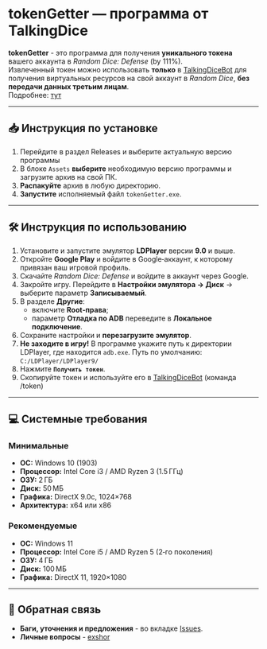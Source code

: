 # tokenGetter — программа от TalkingDice

**tokenGetter** - это программа для получения **уникального токена** вашего аккаунта в *Random Dice: Defense* (by 111%).  
Извлеченный токен можно использовать **только** в [TalkingDiceBot](https://t.me/TalkingDiceBot) для получения виртуальных ресурсов на свой аккаунт в *Random Dice*, **без передачи данных третьим лицам**.  
Подробнее: [тут](https://t.me/TalkingDiceBot)

---

## 📥 Инструкция по установке
1. Перейдите в раздел Releases и выберите актуальную версию программы
2. В блоке `Assets` **выберите** необходимую версию программы и загрузите архив на свой ПК.
3. **Распакуйте** архив в любую директорию.
4. **Запустите** исполняемый файл `tokenGetter.exe`.

---

## 🛠 Инструкция по использованию
1. Установите и запустите эмулятор **LDPlayer** версии **9.0** и выше.
2. Откройте **Google Play** и войдите в Google‑аккаунт, к которому привязан ваш игровой профиль.
3. Скачайте *Random Dice: Defense* и войдите в аккаунт через Google.
4. Закройте игру. Перейдите в **Настройки эмулятора → Диск** → выберите параметр **Записываемый**.
5. В разделе **Другие**:
   - включите **Root‑права**;
   - параметр **Отладка по ADB** переведите в **Локальное подключение**.
6. Сохраните настройки и **перезагрузите эмулятор**.
7. **Не заходите в игру!**  В программе укажите путь к директории LDPlayer, где находится `adb.exe`. Путь по умолчанию:  `C:/LDPlayer/LDPlayer9/`
8. Нажмите **`Получить токен`**.
9. Скопируйте токен и используйте его в [TalkingDiceBot](https://t.me/TalkingDiceBot) (команда /token)

---

## 💻 Системные требования

### Минимальные
- **ОС:** Windows 10 (1903)
- **Процессор:** Intel Core i3 / AMD Ryzen 3 (1.5 ГГц)
- **ОЗУ:** 2 ГБ
- **Диск:** 50 МБ
- **Графика:** DirectX 9.0c, 1024×768
- **Архитектура:** x64 или x86

### Рекомендуемые
- **ОС:** Windows 11
- **Процессор:** Intel Core i5 / AMD Ryzen 5 (2‑го поколения)
- **ОЗУ:** 4 ГБ
- **Диск:** 100 МБ
- **Графика:** DirectX 11, 1920×1080

---

## 🐞 Обратная связь
- **Баги, уточнения и предложения** - во вкладке [Issues](../../issues).
- **Личные вопросы** - [exshor](https://t.me/exshor)

